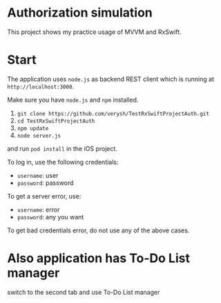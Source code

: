 # Authorization simulation

This project shows my practice usage of MVVM and RxSwift.

#  Start
The application uses `node.js` as backend REST client which is running at `http://localhost:3000`.

Make sure you have `node.js` and `npm` installed.

1. `git clone https://github.com/verysh/TestRxSwiftProjectAuth.git`
2. `cd TestRxSwiftProjectAuth`
3. `npm update`
4. `node server.js`

and run `pod install` in the iOS project.

To log in, use the following credentials:
* `username`: user
* `password`: password

To get a server error, use:
* `username`: error
* `password`: any you want

To get bad credentials error, do not use any of the above cases.

#  Also application has To-Do List manager

switch to the second tab and use To-Do List manager

